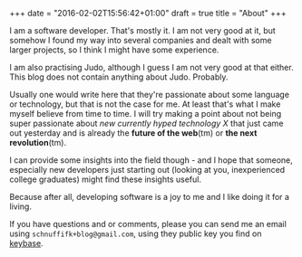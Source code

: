 +++
date = "2016-02-02T15:56:42+01:00"
draft = true
title = "About"
+++

I am a software developer. That's mostly it. I am not very good at it, but somehow I found my way into several companies and dealt with some larger projects, so I think I might have some experience.

I am also practising Judo, although I guess I am not very good at that either. This blog does not contain anything about Judo. Probably.

Usually one would write here that they're passionate about some language or technology, but that is not the case for me. At least that's what I make myself believe from time to time. I will try making a point about not being super passionate about _new currently hyped technology X_ that just came out yesterday and is already the __future of the web__(tm) or __the next revolution__(tm).

I can provide some insights into the field though - and I hope that someone, especially new developers just starting out (looking at you, inexperienced college graduates) might find these insights useful.

Because after all, developing software is a joy to me and I like doing it for a living.

If you have questions and or comments, please you can send me an email using `schnuffifk+blog@gmail.com`, using they public key you find on [keybase](https://keybase.io/schnuffi).


